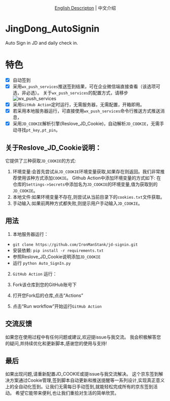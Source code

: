 
<p align="center">
    <a href="./README.md">English Descripton</a> | 中文介绍
</p>

# JingDong_AutoSignin
Auto Sign in JD and daily check in.
# 特色
- [x] 自动签到
- [x] 采用`wx_push_services`推送签到结果，可在企业微信端直接查看（该选项可选，非必选）。
关于`wx_push_services`的配置方式，请移步![wx_push_services](https://github.com/IronManStank/WX-Push-Services)
- [x] 采用`GitHub Action`定时运行，无需服务器，无需配置，开箱即用。
- [x] 若采用本地服务器运行，可直接使用`wx_push_services`命令行推送方式推送消息，
- [x] 采用`JD_COOKIE`解析引擎(Reslove_JD_Cookie)，自动解析`JD_COOKIE`，无需手动寻找`pt_key,pt_pin`。
## 关于Reslove_JD_Cookie说明：
它提供了三种获取`JD_COOKIE`的方式:
1. 环境变量:会首先尝试从`JD_COOKIE`环境变量获取,如果存在则返回。我们非常推荐使用该种方式添加`COOKIE`。
Github Action中添加环境变量的方式如下:
在仓库的`Settings->Secrets`中添加名为`JD_COOKIE`的环境变量,值为获取到的`JD_COOKIE`。
2. 本地文件:如果环境变量不存在,则尝试从当前目录下的`cookies.txt`文件获取。
3. 手动输入:如果前两种方式都失败,则提示用户手动输入`JD_COOKIE`。

## 用法
1. 本地服务器运行：
- `git clone https://github.com/IronManStank/jd-signin.git`
- 安装依赖:
`pip install -r requirements.txt`
- 参照Reslove_JD_Cookie说明添加`JD_COOKIE`
- 运行
`python Auto_SignIn.py`

2. `GitHub Action` 运行：

1. Fork该仓库到您的GitHub账号下
2. 打开您Fork后的仓库,点击“Actions”
3. 点击“Run workflow”开始运行`GitHub Action`

## 交流反馈
如果您在使用过程中有任何问题或建议,欢迎提issue与我交流。
我会积极解答您的疑问,并持续优化和更新脚本,感谢您的使用与支持!
## 最后
如果出现问题,请重新配置JD_COOKIE或提issue与我交流解决。
这个京东签到解决方案通过Cookie管理,签到脚本自动更新和推送提醒等一系列设计,实现真正意义上的全自动化签到。让我们无需每日手动签到,就能轻松完成所有的京东签到活动。
希望它能带来便利,也让我们重拾对生活的简单欣赏。